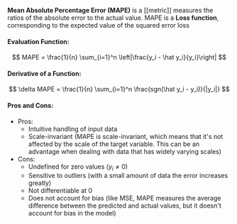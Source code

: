**Mean Absolute Percentage Error (MAPE)** is a [[metric]] measures the ratios of the absolute error to the actual value. MAPE is a **Loss function**, corresponding to the expected value of the squared error loss

#### Evaluation Function:
$$
MAPE = \frac{1}{n} \sum_{i=1}^n \left|\frac{y_i - \hat y_i}{y_i}\right|
$$

#### Derivative of a Function:
$$
\delta MAPE = \frac{1}{n} \sum_{i=1}^n \frac{sgn(\hat y_i - y_i)}{|y_i|}
$$

#### Pros and Cons:

* Pros:
	* Intuitive handling of input data
	* Scale-invariant (MAPE is scale-invariant, which means that it's not affected by the scale of the target variable. This can be an advantage when dealing with data that has widely varying scales)
* Cons:
	* Undefined for zero values ($y_i \neq 0$)
	* Sensitive to outliers (with a small amount of data the error increases greatly)
	* Not differentiable at 0
	* Does not account for bias (like MSE, MAPE measures the average difference between the predicted and actual values, but it doesn't account for bias in the model)